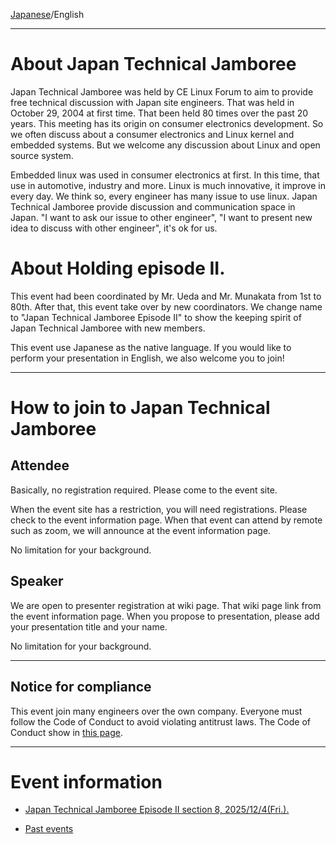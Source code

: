 [Japanese](index.md)/English

---

# About Japan Technical Jamboree
Japan Technical Jamboree was held by CE Linux Forum to aim to provide free technical discussion with Japan site engineers.  That was held in October 29, 2004 at first time. That been held 80 times over the past 20 years. This meeting has its origin on consumer electronics development. So we often discuss about a consumer electronics and Linux kernel and embedded systems. But we welcome any discussion about Linux and open source system.

Embedded linux was used in consumer electronics at first. In this time, that use in automotive, industry and more. Linux is much innovative, it improve in every day.
We think so, every engineer has many issue to use linux.  Japan Technical Jamboree provide discussion and communication space in Japan.  "I want to ask our issue to other engineer", "I want to present new idea to discuss with other engineer", it's ok for us.

# About Holding episode II.

This event had been coordinated by Mr. Ueda and Mr. Munakata from 1st to 80th.  After that, this event take over by new coordinators.  We change name to "Japan Technical Jamboree Episode II" to show the keeping spirit of Japan Technical Jamboree with new members.

This event use Japanese as the native language.  If you would like to perform your presentation in English, we also welcome you to join!

---

# How to join to Japan Technical Jamboree
## Attendee
Basically, no registration required. Please come to the event site.

When the event site has a restriction, you will need registrations.  Please check to the event information page.  When that event can attend by remote such as zoom, we will announce at the event information page.

No limitation for your background.

## Speaker
We are open to presenter registration at wiki page.  That wiki page link from the event information page.  When you propose to presentation, please add your presentation title and your name.

No limitation for your background.

---

## Notice for compliance 

This event join many engineers over the own company.  Everyone must follow the Code of Conduct to avoid violating antitrust laws.  The Code of Conduct show in [this page](./code-of-conduct.md).

---

# Event information
* [Japan Technical Jamboree Episode II section 8, 2025/12/4(Fri.).](https://github.com/Japan-Technical-Jamboree-Episode-2/Japan-Technical-Jamboree-Episode-2.github.io/wiki/Japan-Technical-Jamboree-Episode-II-section-8)

* [Past events](./past_events_en.md)
